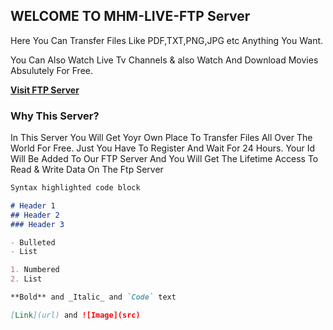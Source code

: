 ## WELCOME TO MHM-LIVE-FTP Server

Here You Can Transfer Files Like PDF,TXT,PNG,JPG etc Anything You Want.

You Can Also Watch Live Tv Channels & also Watch And Download Movies Absulutely For Free.

**[Visit FTP Server](https://sites.google.com/view/mhm-live-ftp/home)**

### Why This Server?

In This Server You Will Get Yoyr Own Place To Transfer Files All Over The World For Free. Just You Have To Register And Wait For 24 Hours. Your Id Will Be Added To Our FTP Server And You Will Get The Lifetime Access To Read & Write Data On The Ftp Server

```markdown
Syntax highlighted code block

# Header 1
## Header 2
### Header 3

- Bulleted
- List

1. Numbered
2. List

**Bold** and _Italic_ and `Code` text

[Link](url) and ![Image](src)
```

